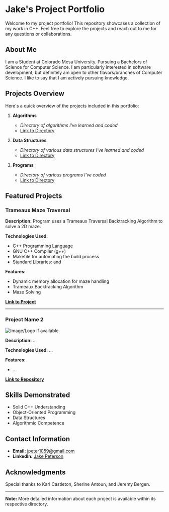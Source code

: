 # Jake's Project Portfolio

Welcome to my project portfolio! This repository showcases a collection of my work in C++. Feel free to explore the projects and reach out to me for any questions or collaborations.

## About Me

I am a Student at Colorado Mesa University. Pursuing a Bachelors of Science for Computer Science. I am particularly interested in software development, but definitely am open to other flavors/branches of Computer Science. I like to say that I am actively pursuing knowledge.

## Projects Overview

Here's a quick overview of the projects included in this portfolio:

1. **Algorithms**
   - *Directory of algorithms I've learned and coded*
   - [Link to Directory](algorithms)

2. **Data Structures**
   - *Directory of various data structures I've learned and coded*
   - [Link to Directory](dataStructures)

3. **Programs**
   - *Directory of various programs I've coded*
   - [Link to Directory](programs)


## Featured Projects

### Trameaux Maze Traversal

**Description:** Program uses a Trameaux Traversal Backtracking Algorithm to solve a 2D maze.

**Technologies Used:**
- C++ Programming Language
- GNU C++ Compiler (g++)
- Makefile for automating the build process
- Standard Libraries: <iostream> and <chrono>

**Features:**
- Dynamic memory allocation for maze handling
- Trameaux Backtracking Algorithm
- Maze Solving

**[Link to Project](algorithms-trameauxMazeTraversal)**

---

### Project Name 2

![Image/Logo if available](link-to-image)

**Description:** ...

**Technologies Used:** ...

**Features:**
- ...

**[Link to Repository](link-to-detailed-project-repo)**


## Skills Demonstrated

- Solid C++ Understanding
- Object-Oriented Programming
- Data Structures
- Algorithmic Competence

## Contact Information

- **Email:** jpeter1059@gmail.com
- **LinkedIn:** [Jake Peterson](https://www.linkedin.com/in/jake-peterson-a39a76277/)

## Acknowledgments

Special thanks to Karl Castleton, Sherine Antoun, and Jeremy Bergen.

---

**Note:** More detailed information about each project is available within its respective directory.

